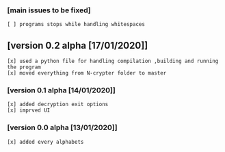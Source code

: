 ### [main issues to be fixed]

    [ ] programs stops while handling whitespaces

## [version 0.2 alpha [17/01/2020]]

    [x] used a python file for handling compilation ,building and running the program
    [x] moved everything from N-crypter folder to master

### [version 0.1 alpha [14/01/2020]]

    [x] added decryption exit options
    [x] imprved UI


### [version 0.0 alpha [13/01/2020]]

    [x] added every alphabets 
